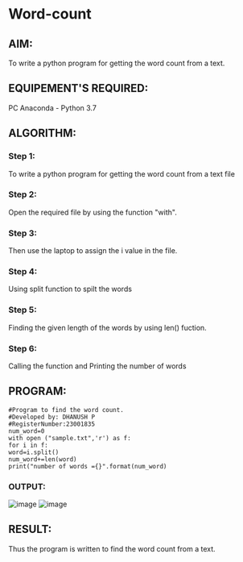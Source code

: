 # Word-count
## AIM:
To write a python program for getting the word count from a text.
## EQUIPEMENT'S REQUIRED: 
PC
Anaconda - Python 3.7
## ALGORITHM: 
### Step 1:
To write a python program for getting the word count from a text file
### Step 2: 
 Open the required file by using the function "with".
### Step 3: 
Then use the laptop to assign the i value in the file.
### Step 4:  
Using split function to spilt the words
### Step 5: 
Finding the given length of the words by using len() fuction.
### Step 6: 
Calling the function and Printing the number of words
## PROGRAM:
```
#Program to find the word count.
#Developed by: DHANUSH P 
#RegisterNumber:23001835
num_word=0
with open ("sample.txt",'r') as f:
for i in f:
word=i.split()
num_word+=len(word)
print("number of words ={}".format(num_word)
```
### OUTPUT:
![image](https://github.com/Dhanush0143/Word-count/assets/139841924/fb57c189-e309-4dd3-bd90-a1c1e044808b)
![image](https://github.com/Dhanush0143/Word-count/assets/139841924/1a2ca477-6077-4638-a0ca-e147ce0806bd)



## RESULT:
Thus the program is written to find the word count from a text.
